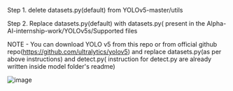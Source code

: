 Step 1.  delete datasets.py(default) from YOLOv5-master/utils

Step 2. Replace datasets.py(default) with datasets.py( present in the Alpha-AI-internship-work/YOLOv5s/Supported files

NOTE - You can download YOLO v5 from this repo or from official github repo(https://github.com/ultralytics/yolov5) and replace datasets.py(as per above instructions) and detect.py( instruction for detect.py  are already written inside model folder's readme) 

![image](https://user-images.githubusercontent.com/60467333/127678057-1089515b-4f6c-4256-b1ac-f6d5db39f74b.png)

